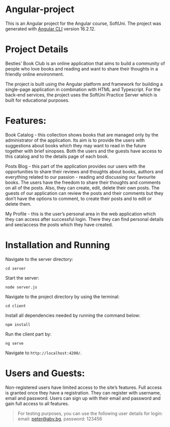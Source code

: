 # Angular-project

This is an Angular project for the Angular course, SoftUni. The project was generated with [Angular CLI](https://github.com/angular/angular-cli) version 16.2.12.

# Project Details

Besties' Book Club is an online application that aims to build a community of people who love books and reading and want to share their thoughts in a friendly online environment.

The project is built using the Angular platform and framework for building a single-page application in combination with HTML and Typescript. For the back-end services, the project uses the SoftUni Practice Server which is built for educational purposes.

# Features:

Book Catalog - this collection shows books that are managed only by the administrator of the application. Its aim is to provide the users with suggestions about books which they may want to read in the future together with brief sinopses. Both the users and the guests have access to this catalog and to the details page of each book.

Posts Blog - this part of the application provides our users with the opportunities to share their reviews and thoughts about books, authors and everything related to our passion - reading and discussing our favourite books. The users have the freedom to share their thoughts and comments on all of the posts. Also, they can create, edit, delete their own posts. The guests of our application can review the posts and their comments but they don’t have the options to comment, to create their posts and to edit or delete them.

My Profile - this is the user’s personal area in the web application which they can access after successful login. There they can find personal details and see/access the posts which they have created.

# Installation and Running

Navigate to the server directory:

`cd server`

Start the server:

`node server.js`

Navigate to the project directory by using the terminal:

`cd client`

Install all dependencies needed by running the command below:

`npm install`

Run the client part by:

`ng serve`

Navigate to `http://localhost:4200/`.

# Users and Guests:

Non-registered users have limited access to the site’s features. Full access is granted once they have a registration. They can register with username, email and password.
Users can sign up with their email and password and gain full access to all features.

> For testing purposes, you can use the following user details for login:
> email: peter@abv.bg, password: 123456
